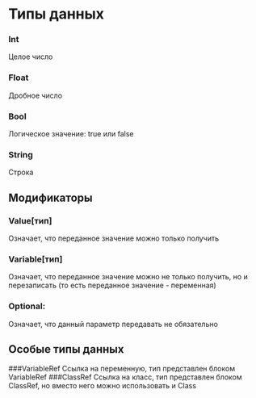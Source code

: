 ﻿# Типы данных
### Int
Целое число
### Float
Дробное число
### Bool
Логическое значение: true или false
### String
Строка
## Модификаторы
### Value[тип]
Означает, что переданное значение можно только получить
### Variable[тип]
Означает, что переданное значение можно не только получить, но и перезаписать
(то есть переданное значение - переменная)
### Optional:
Означает, что данный параметр передавать не обязательно
## Особые типы данных
###VariableRef
Ссылка на переменную, тип представлен блоком VariableRef
###ClassRef
Ссылка на класс, тип представлен блоком ClassRef, но вместо него можно
использовать и Class
